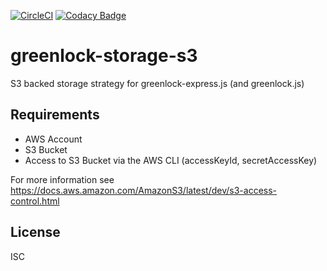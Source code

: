 [![CircleCI](https://circleci.com/gh/cderche/greenlock-storage-s3.svg?style=svg)](https://circleci.com/gh/cderche/greenlock-storage-s3)
[![Codacy Badge](https://api.codacy.com/project/badge/Grade/0923e01ff76e403abab4637a45149155)](https://www.codacy.com/app/c.derche/greenlock-storage-s3?utm_source=github.com&amp;utm_medium=referral&amp;utm_content=cderche/greenlock-storage-s3&amp;utm_campaign=Badge_Grade)

# greenlock-storage-s3
S3 backed storage strategy for greenlock-express.js (and greenlock.js)

## Requirements

- AWS Account
- S3 Bucket
- Access to S3 Bucket via the AWS CLI (accessKeyId, secretAccessKey)

For more information see https://docs.aws.amazon.com/AmazonS3/latest/dev/s3-access-control.html

## License

ISC
